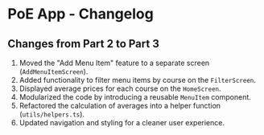 # PoE App - Changelog

## Changes from Part 2 to Part 3
1. Moved the "Add Menu Item" feature to a separate screen (`AddMenuItemScreen`).
2. Added functionality to filter menu items by course on the `FilterScreen`.
3. Displayed average prices for each course on the `HomeScreen`.
4. Modularized the code by introducing a reusable `MenuItem` component.
5. Refactored the calculation of averages into a helper function (`utils/helpers.ts`).
6. Updated navigation and styling for a cleaner user experience.
